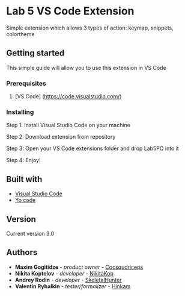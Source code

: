 # Lab 5 VS Code Extension 
Simple extension which allows 3 types of action: keymap, snippets, colortheme

## Getting started

This simple guide will allow you to use this extension in VS Code

### Prerequisites

1. [VS Code] (https://code.visualstudio.com/)

### Installing

Step 1:  Install Visual Studio Code on your machine

Step 2:  Download extension from repository

Step 3:  Open your VS Code extensions folder and drop Lab5PO into it

Step 4:  Enjoy!

## Built with

  * [Visual Studio Code](https://code.visualstudio.com/)
  * [Yo code](https://code.visualstudio.com/api/get-started/your-first-extension)

## Version

Current version 3.0

## Authors

* **Maxim Gogitidze** - *product owner* - [Cocsqudriceps](https://github.com/cocsqudriceps) 
* **Nikita Koptelov** - *developer* - [NikitaKop](https://github.com/NikitaKop) 
* **Andrey Rodin** - *developer* - [SkeletalHunter](https://github.com/SkeletalHunter) 
* **Valentin Rybalkin** - *tester/formalizer* - [Hinkam](https://github.com/hinkam) 

